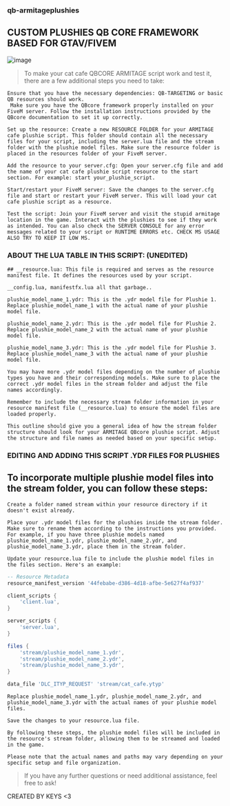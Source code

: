 ### qb-armitageplushies
## CUSTOM PLUSHIES QB CORE FRAMEWORK BASED FOR GTAV/FIVEM

![image](https://github.com/Ceilo/qb-armitageplushies/assets/49612041/7e51222f-6115-4aed-818b-915ddf7f9e1a)


> To make your cat cafe QBCORE ARMITAGE script work and test it, there are a few additional steps you need to take:

``` 
Ensure that you have the necessary dependencies: QB-TARGETING or basic QB resources should work.
 Make sure you have the QBcore framework properly installed on your FiveM server. Follow the installation instructions provided by the QBcore documentation to set it up correctly.

Set up the resource: Create a new RESOURCE FOLDER for your ARMITAGE cafe plushie script. This folder should contain all the necessary files for your script, including the server.lua file and the stream folder with the plushie model files. Make sure the resource folder is placed in the resources folder of your FiveM server.

Add the resource to your server.cfg: Open your server.cfg file and add the name of your cat cafe plushie script resource to the start section. For example: start your_plushie_script.

Start/restart your FiveM server: Save the changes to the server.cfg file and start or restart your FiveM server. This will load your cat cafe plushie script as a resource.

Test the script: Join your FiveM server and visit the stupid armitage  location in the game. Interact with the plushies to see if they work as intended. You can also check the SERVER CONSOLE for any error messages related to your script or RUNTIME ERRORS etc. CHECK MS USAGE ALSO TRY TO KEEP IT LOW MS.
```

### ABOUT THE LUA TABLE IN THIS SCRIPT: (UNEDITED)
```
## __resource.lua: This file is required and serves as the resource manifest file. It defines the resources used by your script.

__config.lua, manifestfx.lua all that garbage.. 

plushie_model_name_1.ydr: This is the .ydr model file for Plushie 1. Replace plushie_model_name_1 with the actual name of your plushie model file.

plushie_model_name_2.ydr: This is the .ydr model file for Plushie 2. Replace plushie_model_name_2 with the actual name of your plushie model file.

plushie_model_name_3.ydr: This is the .ydr model file for Plushie 3. Replace plushie_model_name_3 with the actual name of your plushie model file.

You may have more .ydr model files depending on the number of plushie types you have and their corresponding models. Make sure to place the correct .ydr model files in the stream folder and adjust the file names accordingly.

Remember to include the necessary stream folder information in your resource manifest file (__resource.lua) to ensure the model files are loaded properly.

This outline should give you a general idea of how the stream folder structure should look for your ARMITAGE QBcore plushie script. Adjust the structure and file names as needed based on your specific setup.
```

### EDITING AND ADDING THIS SCRIPT .YDR FILES FOR PLUSHIES

## To incorporate multiple plushie model files into the stream folder, you can follow these steps:

```
Create a folder named stream within your resource directory if it doesn't exist already.

Place your .ydr model files for the plushies inside the stream folder. Make sure to rename them according to the instructions you provided. For example, if you have three plushie models named plushie_model_name_1.ydr, plushie_model_name_2.ydr, and plushie_model_name_3.ydr, place them in the stream folder.

Update your resource.lua file to include the plushie model files in the files section. Here's an example:
```

```lua
-- Resource Metadata
resource_manifest_version '44febabe-d386-4d18-afbe-5e627f4af937'

client_scripts {
    'client.lua',
}

server_scripts {
    'server.lua',
}

files {
    'stream/plushie_model_name_1.ydr',
    'stream/plushie_model_name_2.ydr',
    'stream/plushie_model_name_3.ydr',
}

data_file 'DLC_ITYP_REQUEST' 'stream/cat_cafe.ytyp'
```
```
Replace plushie_model_name_1.ydr, plushie_model_name_2.ydr, and plushie_model_name_3.ydr with the actual names of your plushie model files.

Save the changes to your resource.lua file.

By following these steps, the plushie model files will be included in the resource's stream folder, allowing them to be streamed and loaded in the game.

Please note that the actual names and paths may vary depending on your specific setup and file organization.
```

> If you have any further questions or need additional assistance, feel free to ask!

CREATED BY KEYS <3
